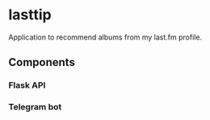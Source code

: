 # lasttip
Application to recommend albums from my last.fm profile.

## Components
### Flask API

### Telegram bot
